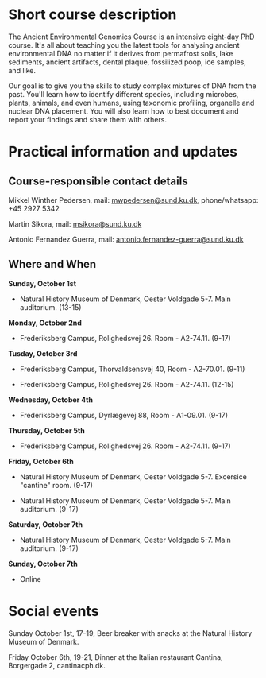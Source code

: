 # Short course description
The Ancient Environmental Genomics Course is an intensive eight-day PhD course. It's all about teaching you the latest tools for analysing ancient environmental DNA no matter if it derives from permafrost soils, lake sediments, ancient artifacts, dental plaque, fossilized poop, ice samples, and like.

Our goal is to give you the skills to study complex mixtures of DNA from the past. You'll learn how to identify different species, including microbes, plants, animals, and even humans, using taxonomic profiling, organelle and nuclear DNA placement. You will also learn how to best document and report your findings and share them with others.



# Practical information and updates

## Course-responsible contact details


Mikkel Winther Pedersen,
mail: mwpedersen@sund.ku.dk, 
phone/whatsapp: +45 2927 5342

Martin Sikora,
mail: msikora@sund.ku.dk

Antonio Fernandez Guerra,
mail: antonio.fernandez-guerra@sund.ku.dk



## Where and When
**Sunday, October 1st**

- Natural History Museum of Denmark, Oester Voldgade 5-7. Main auditorium. (13-15)


**Monday, October 2nd**

- Frederiksberg Campus, Rolighedsvej 26. Room - A2-74.11. (9-17)


**Tusday, October 3rd**

- Frederiksberg Campus, Thorvaldsensvej 40, Room - A2-70.01. (9-11)
  
- Frederiksberg Campus, Rolighedsvej 26. Room - A2-74.11. (12-15)


**Wednesday, October 4th**

- Frederiksberg Campus, Dyrlægevej 88, 	Room - A1-09.01. (9-17)


**Thursday, October 5th**

- Frederiksberg Campus, Rolighedsvej 26. Room - A2-74.11. (9-17)


**Friday, October 6th**

- Natural History Museum of Denmark, Oester Voldgade 5-7. Excersice "cantine" room. (9-17)

- Natural History Museum of Denmark, Oester Voldgade 5-7. Main auditorium. (9-17)


**Saturday, October 7th**

- Natural History Museum of Denmark, Oester Voldgade 5-7. Main auditorium. (9-17)


**Sunday, October 7th**
- Online 


# Social events

Sunday October 1st, 17-19, Beer breaker with snacks at the Natural History Museum of Denmark. 

Friday October 6th, 19-21, Dinner at the Italian restaurant Cantina, Borgergade 2, cantinacph.dk. 



